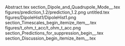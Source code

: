 Abstract.tex
section_Dipole_and_Quadrupole_Mode__.tex
figures/prediction_1.2/prediction_1.2.png
untitled.tex
figures/DipoleHist1/DipoleHist1.png
section_Timescales_begin_itemize_item__.tex
figures/t_ohm_t_acc/t_ohm_t_acc.png
section_Predictions_for_suppression_begin__.tex
section_Discussion_begin_itemize_item__.tex